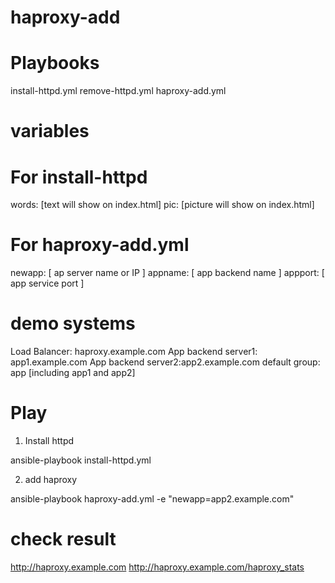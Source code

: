 # haproxy-add

# Playbooks
install-httpd.yml
remove-httpd.yml
haproxy-add.yml

# variables 
# For install-httpd
words: [text will show on index.html]
pic: [picture will show on index.html]
# For haproxy-add.yml
newapp:  [ ap server name or IP ]
appname: [ app backend name ]
appport: [ app service port ]


# demo systems
Load Balancer: haproxy.example.com
App backend server1: app1.example.com
App backend server2:app2.example.com
default group: app [including app1 and app2]

# Play
1. Install httpd

ansible-playbook install-httpd.yml

2. add haproxy

ansible-playbook haproxy-add.yml -e "newapp=app2.example.com"


# check result

http://haproxy.example.com
http://haproxy.example.com/haproxy_stats




